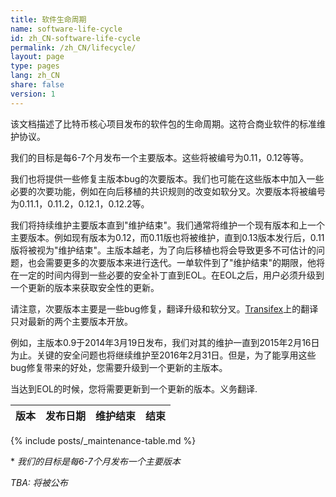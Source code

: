 ```yaml
---
title: 软件生命周期
name: software-life-cycle
id: zh_CN-software-life-cycle
permalink: /zh_CN/lifecycle/
layout: page
type: pages
lang: zh_CN
share: false
version: 1
---
```

该文档描述了比特币核心项目发布的软件包的生命周期。这符合商业软件的标准维护协议。  

我们的目标是每6-7个月发布一个主要版本。这些将被编号为0.11，0.12等等。

我们也将提供一些修复主版本bug的次要版本。我们也可能在这些版本中加入一些必要的次要功能，例如在向后移植的共识规则的改变如软分叉。次要版本将被编号为0.11.1，0.11.2，0.12.1，0.12.2等。

我们将持续维护主要版本直到"维护结束"。我们通常将维护一个现有版本和上一个主要版本。例如现有版本为0.12，而0.11版也将被维护，直到0.13版本发行后，0.11版将被视为"维护结束"。主版本越老，为了向后移植也将会导致更多不可估计的问题，也会需要更多的次要版本来进行迭代。一单软件到了"维护结束"的期限，他将在一定的时间内得到一些必要的安全补丁直到EOL。在EOL之后，用户必须升级到一个更新的版本来获取安全性的更新。

请注意，次要版本主要是一些bug修复，翻译升级和软分叉。[Transifex][bitcoin-transifex-link]上的翻译只对最新的两个主要版本开放。

例如，主版本0.9于2014年3月19日发布，我们对其的维护一直到2015年2月16日为止。关键的安全问题也将继续维护至2016年2月31日。但是，为了能享用这些bug修复带来的好处，您需要升级到一个更新的主版本。

当达到EOL的时候，您将需要更新到一个更新的版本。义务翻译.

| 版本 | 发布日期 | 维护结束 | 结束 |
|---------|--------------|-----------------|-------------|
{% include posts/_maintenance-table.md %}

\* _我们的目标是每6-7个月发布一个主要版本_

_TBA: 将被公布_

[bitcoin-transifex-link]: https://www.transifex.com/bitcoin/bitcoin/